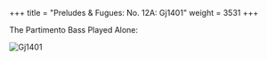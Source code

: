 +++
title = "Preludes & Fugues: No. 12A: Gj1401"
weight = 3531
+++

The Partimento Bass Played Alone:

![Gj1401](/img/27FenBk5.jpg)

